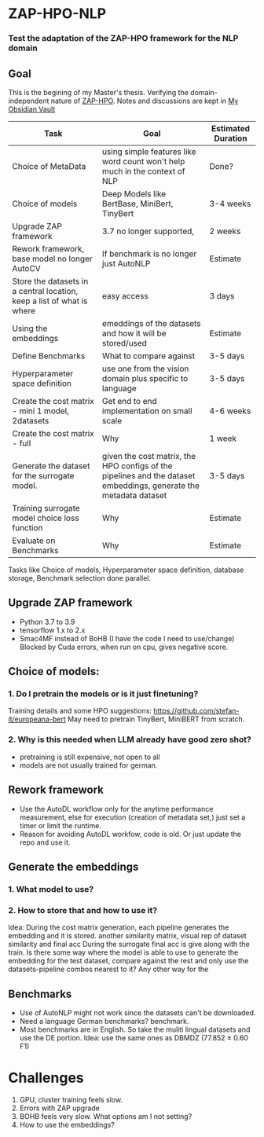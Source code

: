 # ZAP-HPO-NLP
### Test the adaptation of the ZAP-HPO framework for the NLP domain

## Goal
This is the begining of my Master's thesis. Verifying the domain-independent nature of [ZAP-HPO](https://github.com/automl/zero-shot-automl-with-pretrained-models).
Notes and discussions are kept in [My Obsidian Vault](https://github.com/f2010126/ObsidianVaults/tree/main/Thesis)




|  Task | Goal |Estimated Duration | 
|  ----------- | ----------- |-------|
|       Choice of MetaData       | using simple features like word count won't help much in the context of NLP | Done? |
|       Choice of models       | Deep Models like BertBase, MiniBert, TinyBert | 3-4 weeks |
|      Upgrade ZAP framework       | 3.7 no longer supported,  | 2 weeks |
|   Rework framework, base model no longer AutoCV      | If benchmark is no longer just AutoNLP | Estimate |
|        Store the datasets in a central location, keep a list of what is where       | easy access | 3 days |
|        Using the embeddings      |  emeddings of the datasets and how it will be stored/used  | Estimate |
|       Define Benchmarks       | What to compare against | 3-5 days |
|       Hyperparameter space definition       | use one from the vision domain plus specific to language | 3-5 days |
|       Create the cost matrix - mini 1 model, 2datasets       | Get end to end implementation on small scale | 4-6 weeks |
|       Create the cost matrix - full      | Why | 1 week |
|       Generate the dataset for the surrogate model.      | given the cost matrix, the HPO configs of the pipelines and the dataset embeddings, generate the metadata dataset | 3-5 days |
|       Training surrogate model choice loss function     | Why | Estimate |
|       Evaluate on Benchmarks     | Why | Estimate |


Tasks like Choice of models, Hyperparameter space definition, database storage, Benchmark selection done parallel.


## Upgrade ZAP framework
- Python 3.7 to 3.9
- tensorflow 1.x to 2.x
- Smac4MF instead of BoHB (I have the code I need to use/change)
Blocked by Cuda errors, when run on cpu, gives negative score. 


## Choice of models:
### 1. Do I pretrain the models or is it just finetuning?
Training details and some HPO suggestions: https://github.com/stefan-it/europeana-bert
May need to pretrain TinyBert, MiniBERT from scratch.

### 2. Why is this needed when LLM already have good zero shot?
- pretraining is still expensive, not open to all
- models are not usually trained for german. 

## Rework framework
- Use the AutoDL workflow only for the anytime performance measurement, else for execution (creation of metadata set,) just set a timer or limit the runtime. 
- Reason for avoiding AutoDL workfow, code is old. Or just update the repo and use it.


## Generate the embeddings

### 1. What model to use? 
### 2.  How to store that and how to use it?

Idea: 
During the cost matrix generation, each pipeline generates the embedding and it is stored. another similarity matrix, visual rep of dataset similarity and final acc
During the surrogate final acc is give along with the train. 
Is there some way where the model is able to use to generate the embedding for the test dataset, compare against the rest and only use the datasets-pipeline combos nearest to it?
Any other way for the 


## Benchmarks
- Use of AutoNLP might not work since the datasets can't be downloaded.
- Need a language German benchmarks? benchmark. 
- Most benchmarks are in English. So take the muliti lingual datasets and use the DE portion.
Idea: use the same ones as DBMDZ (77.852 ± 0.60 F1)



# Challenges
1. GPU, cluster training feels slow.
2. Errors with ZAP upgrade
3. BOHB feels very slow. What options am I not setting?
4. How to use the embeddings?
